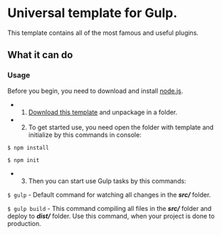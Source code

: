 # Universal template for Gulp.
This template contains all of the most famous and useful plugins. 

## What it can do

### Usage
Before you begin, you need to download and install [node.js](https://nodejs.org/).

* 1) [Download this template]() and unpackage in a folder.

* 2) To get started use, you need open the folder with template and initialize by this commands in console:
```
$ npm install
```
```
$ npm init
```
* 3) Then you can start use Gulp tasks by this commands:

`$ gulp` - Default command for watching all changes in the ***src/*** folder. 

`$ gulp build` - This command compiling all files in the ***src/*** folder and deploy to ***dist/*** folder. Use this command, when your project is done to production.
